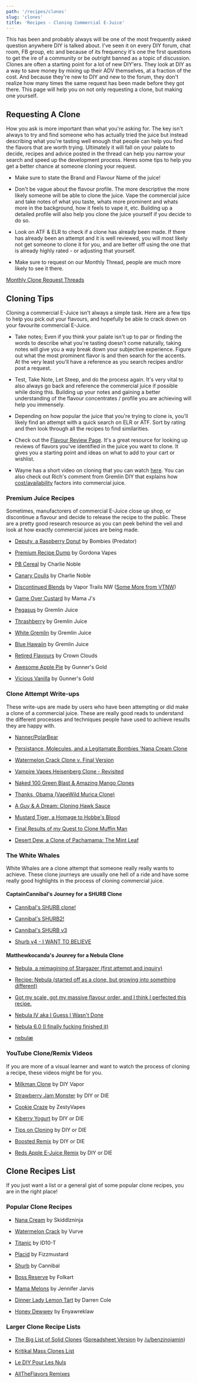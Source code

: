 ```yaml
---
path: '/recipes/clones'
slug: 'clones'
title: 'Recipes - Cloning Commercial E-Juice'
---
```


This has been and probably always will be one of the most frequently asked question anywhere DIY is talked about. I've seen it on every DIY forum, chat room, FB group, etc and because of its frequency it's one the first questions to get the ire of a community or be outright banned as a topic of discussion. Clones are often a starting point for a lot of new DIY'ers. They look at DIY as a way to save money by mixing up their ADV themselves, at a fraction of the cost. And because they're new to DIY and new to the forum, they don't realize how many times the same request has been made before they got there. This page will help you on not only requesting a clone, but making one yourself.

## Requesting A Clone

How you ask is more important than what you're asking for. The key isn't always to try and find someone who has actually tried the juice but instead describing what you're tasting well enough that people can help you find the flavors that are worth trying. Ultimately it will fall on your palate to decide, recipes and advice posted in the thread can help you narrow your search and speed up the development process. Heres some tips to help you get a better chance at someone cloning your request.

- Make sure to state the Brand and Flavour Name of the juice!

- Don't be vague about the flavour profile. The more descriptive the more likely someone will be able to clone the juice. Vape the commercial juice and take notes of what you taste, whats more prominent and whats more in the background, how it feels to vape it, etc. Building up a detailed profile will also help you clone the juice yourself if you decide to do so.

- Look on ATF &amp; ELR to check if a clone has already been made. If there has already been an attempt and it is well reviewed, you will most likely not get someone to clone it for you, and are better off using the one that is already highly rated - or adjusting that yourself.

- Make sure to request on our Monthly Thread, people are much more likely to see it there.

[Monthly Clone Request Threads](https://www.reddit.com/r/DIY_eJuice/wiki/monthly_clone_requests)

## Cloning Tips

Cloning a commercial E-Juice isn't always a simple task. Here are a few tips to help you pick out your flavours, and hopefully be able to crack down on your favourite commercial E-Juice.

- Take notes; Even if you think your palate isn't up to par or finding the words to describe what you're tasting doesn't come naturally, taking notes will give you a way break down your subjective experience. Figure out what the most prominent flavor is and then search for the accents. At the very least you'll have a reference as you search recipes and/or post a request.

- Test, Take Note, Let Steep, and do the process again. It's very vital to also always go back and reference the commercial juice if possible while doing this. Building up your notes and gaining a better understanding of the flavour concentrates / profile you are achieving will help you immensely.

- Depending on how popular the juice that you're trying to clone is, you'll likely find an attempt with a quick search on ELR or ATF. Sort by rating and then look through all the recipes to find similarities.

- Check out the [Flavour Review Page](https://diyejuice.org/flavors/reviews). It's a great resource for looking up reviews of flavors you've identified in the juice you want to clone. It gives you a starting point and ideas on what to add to your cart or wishlist.

- Wayne has a short video on cloning that you can watch [here](https://www.youtube.com/watch?v=bk0vJ1U2jqk). You can also check out Rich's comment from Gremlin DIY that explains how [cost/availability](https://www.reddit.com/r/DIY_eJuice/comments/3sdfqe/what_company_do_you_reckon_most_premium_juice/cwwb67e/) factors into commercial juice.

### Premium Juice Recipes

Sometimes, manufactorers of commercial E-Juice close up shop, or discontinue a flavour and decide to release the recipe to the public. These are a pretty good research resource as you can peek behind the veil and look at how exactly commercial juices are being made.

- [Deputy, a Raspberry Donut](https://redd.it/48bgwd) by Bombies (Predator)

- [Premium Recipe Dump](https://redd.it/4ol2j3) by Gordona Vapes

- [PB Cereal](https://redd.it/58iuqp) by Charlie Noble

- [Canary Coulis](https://redd.it/5yghod) by Charlie Noble

- [Discontinued Blends](https://redd.it/2le8j3) by Vapor Trails NW ([Some More from VTNW](https://redd.it/2le8j3))

- [Game Over Custard](https://redd.it/6e33yh) by Mama J's

- [Pegasus](https://redd.it/415b9i) by Gremlin Juice

- [Thrashberry](https://redd.it/3bj6sw) by Gremlin Juice

- [White Gremlin](https://redd.it/416h0p) by Gremlin Juice

- [Blue Hawaiin](https://redd.it/3bsfah) by Gremlin Juice

- [Retired Flavours](https://redd.it/5wiqze) by Crown Clouds

- [Awesome Apple Pie](https://redd.it/3gjxcs) by Gunner's Gold

- [Vicious Vanilla](https://redd.it/3yzu1e) by Gunner's Gold

### Clone Attempt Write-ups

These write-ups are made by users who have been attempting or did make a clone of a commercial juice. These are really good reads to understand the different processes and techniques people have used to achieve results they are happy with.

- [Nanner/PolarBear](https://redd.it/2lsbi1)

- [Persistance, Molecules, and a Legitamate Bombies 'Nana Cream Clone](https://www.reddit.com/r/DIY_eJuice/comments/2gcdba/persistence_molecules_and_a_legitimate_bombies/)

- [Watermelon Crack Clone v. Final Version](https://www.reddit.com/r/DIY_eJuice/comments/4rsljk/watermelon_crack_clone_v_final_version/)

- [Vampire Vapes Heisenberg Clone - Revisited](https://www.reddit.com/r/DIY_eJuice/comments/74ycv3/vampire_vapes_heisenberg_clone_revisited/)

- [Naked 100 Green Blast &amp; Amazing Mango Clones](https://www.reddit.com/r/DIY_eJuice/comments/4h0deo/naked_100_green_blast_and_amazing_mango_clones/)

- [Thanks, Obama (VapeWild Murica Clone)](https://www.reddit.com/r/DIY_eJuice/comments/b3hcfp/thanks_obama_vapewild_murica_clone/)

- [A Guy &amp; A Dream: Cloning Hawk Sauce](https://redd.it/7gy0hz)

- [Mustard Tiger, a Homage to Hobbe's Blood](https://www.reddit.com/r/DIY_eJuice/comments/4va8q5/mustard_tiger_an_homage_to_hobbes_blood/)

- [Final Results of my Quest to Clone Muffin Man](https://redd.it/49rk5j)

- [Desert Dew, a Clone of Pachamama: The Mint Leaf](https://www.reddit.com/r/DIY_eJuice/comments/b1uyxc/desert_dew_a_clone_of_pachamama_the_mint_leaf/)

### The White Whales

White Whales are a clone attempt that someone really really wants to achieve. These clone journeys are usually one hell of a ride and have some really good highlights in the process of cloning commercial juice.

#### CaptainCannibal's Journey for a SHURB Clone

- [Cannibal's SHURB clone!](http://www.reddit.com//r/DIY_eJuice/comments/48zgol/cannibals_shurb_clone/)

- [Cannibal's SHURB2!](http://www.reddit.com//r/DIY_eJuice/comments/4akjab/cannibals_shurb2/)

- [Cannibal's SHURB v3](http://www.reddit.com//r/DIY_eJuice/comments/5699vs/cannibals_shurb_v3/)

- [Shurb v4 - I WANT TO BELIEVE](http://www.reddit.com//r/DIY_eJuice/comments/5h8ga4/shurb_v4_i_want_to_believe/)

#### Matthewkocanda's Jounrey for a Nebula Clone

- [Nebula, a reimagining of Stargazer (first attempt and inquiry)](http://www.reddit.com//r/DIY_eJuice/comments/3rtj8b/nebula_a_reimagining_of_stargazer_first_attempt/)

- [Recipe: Nebula (started off as a clone, but growing into something different)](http://www.reddit.com//r/DIY_eJuice/comments/3vd10p/recipe_nebula_started_off_as_a_clone_but_growing/)

- [Got my scale, got my massive flavour order, and I think I perfected this recipe.](http://www.reddit.com//r/DIY_eJuice/comments/4abxw1/got_my_scale_got_my_massive_flavour_order_and_i/)

- [Nebula IV aka I Guess I Wasn't Done](http://www.reddit.com//r/DIY_eJuice/comments/4almcf/nebula_iv_aka_i_guess_i_wasnt_done/)

- [Nebula 6.0 (I finally fucking finished it)](http://www.reddit.com//r/DIY_eJuice/comments/4kxj73/nebula_60_i_finally_fucking_finished_it/)

- [nebulæ](http://www.reddit.com//r/DIY_eJuice/comments/6oge4l/nebul%C3%A6/)

### YouTube Clone/Remix Videos

If you are more of a visual learner and want to watch the process of cloning a recipe, these videos might be for you.

- [Milkman Clone](https://youtu.be/BNqbeltDQEo) by DIY Vapor

- [Strawberry Jam Monster](https://youtu.be/jHcYeLurMnQ) by DIY or DIE

- [Cookie Craze](https://youtu.be/wbunUJslqOM) by ZestyVapes

- [Kiberry Yogurt](https://youtu.be/rjch4NfbW-I) by DIY or DIE

- [Tips on Cloning](https://www.youtube.com/watch?v=bk0vJ1U2jqk&t=44s) by DIY or DIE

- [Boosted Remix](https://www.youtube.com/watch?v=1JQOaxSeb8s) by DIY or DIE

- [Reds Apple E-Juice Remix](https://www.youtube.com/watch?v=NNcLDXQ8-EU) by DIY or DIE

## Clone Recipes List

If you just want a list or a general gist of some popular clone recipes, you are in the right place!

### Popular Clone Recipes

- [Nana Cream](https://redd.it/3e1u7m) by Skiddlzninja

- [Watermelon Crack](https://alltheflavors.com/recipes/7025#watermelon_crack_bx_vapor_clone_by_vurve) by Vurve

- [Titanic](https://alltheflavors.com/recipes/48608#titanic_by_id10_t) by ID10-T

- [Placid](http://tjek.nu/r/tAB) by Fizzmustard

- [Shurb](https://alltheflavors.com/recipes/22318#shurb_by_captaincannibal) by Cannibal

- [Boss Reserve](https://alltheflavors.com/recipes/76822#boss_reserve_clone_remixmonth_by_folkart) by Folkart

- [Mama Melons](http://e-liquid-recipes.com/recipe/1083464/Mama%20Melons%20%28Inspired%20by%20Monster/Mega%20Melon%29) by Jennifer Jarvis

- [Dinner Lady Lemon Tart](https://alltheflavors.com/recipes/12504#dinner_lady_a_lemon_tart_remix_by_dazcole) by Darren Cole

- [Honey Dewwey](https://alltheflavors.com/recipes/3350#honeydewwey_a_boba_remix_by_enyawreklaw) by Enyawreklaw

### Larger Clone Recipe Lists

- [The Big List of Solid Clones](https://redd.it/350kul) ([Spreadsheet Version](https://docs.google.com/spreadsheets/d/e/2PACX-1vTZF5B5fXbHt5AsKarKRkPM_k3C9RqT7xne5Y6CdptUHjJOgZe5_qRa9m3_HBE-nG_0UVGQ8d0newbW/pubhtml) by [/u/benzinojamin](https://www.reddit.com/u/benzinojamin/))

- [Kritikal Mass Clones List](https://www.kritikalmass.net/products.asp?cat=Clone+Recipes)

- [Le DIY Pour Les Nuls](https://www.lediypourlesnuls.com/les-clones/)

- [AllTheFlavors Remixes](https://alltheflavors.com/recipes?sort_order=popular&owner=all&suggestions=0&name_like=remix)
